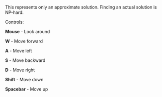 This represents only an approximate solution. Finding an actual solution is NP-hard.

Controls:

**Mouse** - Look around

**W** - Move forward

**A** - Move left

**S** - Move backward

**D** - Move right

**Shift** - Move down

**Spacebar** - Move up

